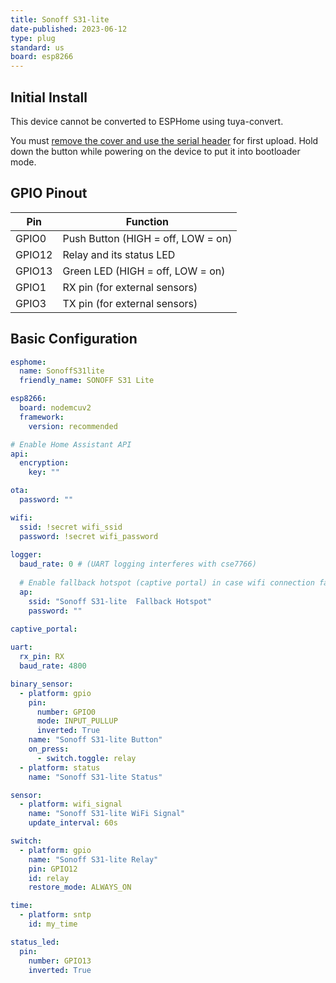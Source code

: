 ```yaml
---
title: Sonoff S31-lite
date-published: 2023-06-12
type: plug
standard: us
board: esp8266
---
```


## Initial Install

This device cannot be converted to ESPHome using tuya-convert.

You must [remove the cover and use the serial header](https://www.adventurousway.com/blog/sonoff-s31) for first upload. Hold down the button while powering on the device to put it into bootloader mode.

## GPIO Pinout

| Pin    | Function                           |
| ------ | ---------------------------------- |
| GPIO0  | Push Button (HIGH = off, LOW = on) |
| GPIO12 | Relay and its status LED           |
| GPIO13 | Green LED (HIGH = off, LOW = on)   |
| GPIO1  | RX pin (for external sensors)      |
| GPIO3  | TX pin (for external sensors)      |

## Basic Configuration

```yaml
esphome:
  name: SonoffS31lite
  friendly_name: SONOFF S31 Lite

esp8266:
  board: nodemcuv2
  framework:
    version: recommended

# Enable Home Assistant API
api:
  encryption:
    key: ""

ota:
  password: ""

wifi:
  ssid: !secret wifi_ssid
  password: !secret wifi_password
  
logger:
  baud_rate: 0 # (UART logging interferes with cse7766) 
  
  # Enable fallback hotspot (captive portal) in case wifi connection fails
  ap:
    ssid: "Sonoff S31-lite  Fallback Hotspot"
    password: ""

captive_portal:
  
uart:
  rx_pin: RX
  baud_rate: 4800

binary_sensor:
  - platform: gpio
    pin:
      number: GPIO0
      mode: INPUT_PULLUP
      inverted: True
    name: "Sonoff S31-lite Button"
    on_press:
      - switch.toggle: relay
  - platform: status
    name: "Sonoff S31-lite Status"

sensor:
  - platform: wifi_signal
    name: "Sonoff S31-lite WiFi Signal"
    update_interval: 60s

switch:
  - platform: gpio
    name: "Sonoff S31-lite Relay"
    pin: GPIO12
    id: relay
    restore_mode: ALWAYS_ON

time:
  - platform: sntp
    id: my_time

status_led:
  pin:
    number: GPIO13
    inverted: True
